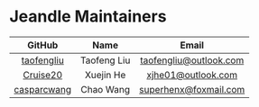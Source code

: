 # Jeandle Maintainers

|                     GitHub                        |      Name       |            Email             |
| :-----------------------------------------------: | :-------------: | :--------------------------: |
|     [taofengliu](https://github.com/taofengliu)   |    Taofeng Liu  |    taofengliu@outlook.com    |
|     [Cruise20](https://github.com/Cruise20)       |    Xuejin He    |      xjhe01@outlook.com      |
|   [casparcwang](https://github.com/casparcwang)   |    Chao Wang    |      superhenx@foxmail.com   |
